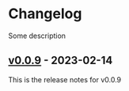 # Changelog

Some description


## [v0.0.9](https://github.com/coditory/changelog-parser-action/compare/v0.2.0...v0.0.9) - 2023-02-14

This is the release notes for v0.0.9
